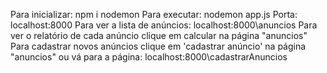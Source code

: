 Para inicializar: npm i nodemon
Para executar: nodemon app.js
Porta: localhost:8000
Para ver a lista de anúncios: localhost:8000\anuncios
Para ver o relatório de cada anúncio clique em calcular na página "anuncios"
Para cadastrar novos anúncios clique em 'cadastrar anúncio' na página "anuncios" ou vá para a página: localhost:8000\cadastrarAnuncios
